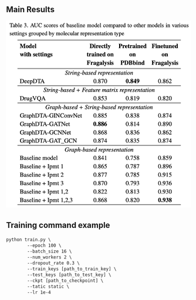 ## Main Results
![Screenshot](result.png)


## Training command example

```
python train.py \
        --epoch 100 \
        --batch_size 16 \
        --num_workers 2 \
        --dropout_rate 0.3 \
        --train_keys [path_to_train_key] \
        --test_keys [path_to_test_key] \
        --ckpt [path_to_checkpoint] \
        --tatic static \
        --lr 1e-4
```